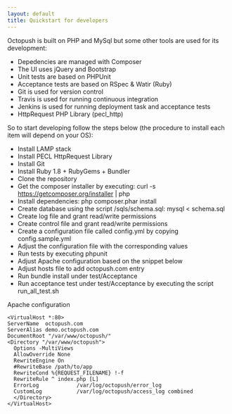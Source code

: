 ```yaml
---
layout: default
title: Quickstart for developers
---
```


Octopush is built on PHP and MySql but some other tools are used for its development: 

* Depedencies are managed with Composer
* The UI uses jQuery and Bootstrap
* Unit tests are based on PHPUnit
* Acceptance tests are based on RSpec & Watir (Ruby)
* Git is used for version control
* Travis is used for running continuous integration
* Jenkins is used for running deployment task and acceptance tests
* HttpRequest PHP Library (pecl_http)

So to start developing follow the steps below (the procedure to install each item will depend on your OS):

* Install LAMP stack
* Install PECL HttpRequest Library
* Install Git
* Install Ruby 1.8 + RubyGems + Bundler
* Clone the repository
* Get the composer installer by executing: curl -s https://getcomposer.org/installer | php
* Install dependencies: php composer.phar install
* Create database using the script /sqls/schema.sql: mysql < schema.sql
* Create log file and grant read/write permissions
* Create control file and grant read/write permissions 
* Create a configuration file called config.yml by copying config.sample.yml
* Adjust the configuration file with the corresponding values
* Run tests by executing phpunit
* Adjust Apache configuration based on the snippet below
* Adjust hosts file to add octopush.com entry
* Run bundle install under test/Acceptance
* Run acceptance test under test/Acceptance by executing the script run_all_test.sh


Apache configuration


<pre><code>&lt;VirtualHost *:80&gt;
ServerName  octopush.com
ServerAlias demo.octopush.com
DocumentRoot "/var/www/octopush/"
&lt;Directory "/var/www/octopush"&gt;
  Options -MultiViews
  AllowOverride None
  RewriteEngine On
  #RewriteBase /path/to/app
  RewriteCond %{REQUEST_FILENAME} !-f
  RewriteRule ^ index.php [L]
  ErrorLog            /var/log/octopush/error_log
  CustomLog           /var/log/octopush/access_log combined
  &lt;/Directory&gt;
&lt;/VirtualHost&gt;
</code></pre>
